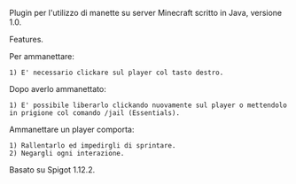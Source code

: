 Plugin per l'utilizzo di manette su server Minecraft scritto in Java, versione 1.0. 

Features.

Per ammanettare:

    1) E' necessario clickare sul player col tasto destro.

Dopo averlo ammanettato: 

    1) E' possibile liberarlo clickando nuovamente sul player o mettendolo in prigione col comando /jail (Essentials).

Ammanettare un player comporta:

    1) Rallentarlo ed impedirgli di sprintare.
    2) Negargli ogni interazione.

Basato su Spigot 1.12.2.
